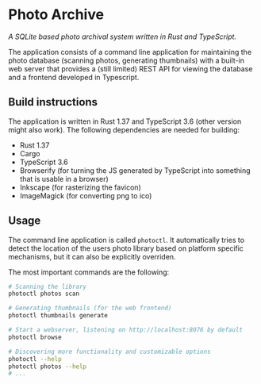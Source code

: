 # Photo Archive

*A SQLite based photo archival system written in Rust and TypeScript.*

The application consists of a command line application for maintaining the photo database (scanning photos, generating thumbnails) with a built-in web server that provides a (still limited) REST API for viewing the database and a frontend developed in Typescript.

## Build instructions

The application is written in Rust 1.37 and TypeScript 3.6 (other version might also work).
The following dependencies are needed for building:
- Rust 1.37
- Cargo
- TypeScript 3.6
- Browserify (for turning the JS generated by TypeScript into something that is usable in a browser)
- Inkscape (for rasterizing the favicon)
- ImageMagick (for converting png to ico)

## Usage

The command line application is called `photoctl`. It automatically tries to detect the location of the users photo library based on platform specific mechanisms, but it can also be explicitly overriden.

The most important commands are the following:

```bash
# Scanning the library
photoctl photos scan

# Generating thumbnails (for the web frontend)
photoctl thumbnails generate

# Start a webserver, listening on http://localhost:8076 by default
photoctl browse

# Discovering more functionality and customizable options
photoctl --help
photoctl photos --help
# ...
```